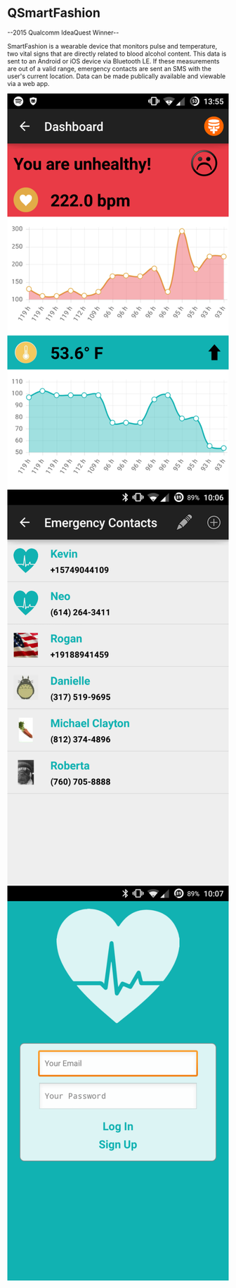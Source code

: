 # QSmartFashion
--2015 Qualcomm IdeaQuest Winner--

SmartFashion is a wearable device that monitors pulse and temperature, two vital signs that are directly related to blood alcohol content. This data is sent to an Android or iOS device via Bluetooth LE. If these measurements are out of a valid range, emergency contacts are sent an SMS with the user's current location. Data can be made publically available and viewable via a web app.

![Dashboard](https://raw.githubusercontent.com/scdickson/QSmartFashion/master/Images/Dashboard.png)
![Contacts](https://raw.githubusercontent.com/scdickson/QSmartFashion/master/Images/Contacts.png)
![Login](https://raw.githubusercontent.com/scdickson/QSmartFashion/master/Images/Login.png)
